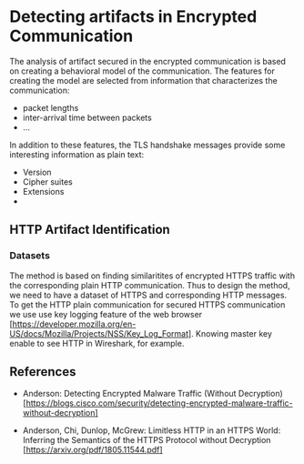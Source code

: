 # Detecting artifacts in Encrypted Communication


The analysis of artifact secured in the encrypted communication is based on creating a behavioral model 
of the communication. The features for creating the model are selected from information that characterizes
the communication:
* packet lengths
* inter-arrival time between packets
* ...

In addition to these features, the TLS handshake messages provide some interesting information as plain text:

* Version
* Cipher suites
* Extensions
* 

## HTTP Artifact Identification


### Datasets
The method is based on finding similaritites of encrypted HTTPS traffic with the corresponding plain HTTP communication.
Thus to design the method, we need to have a dataset of HTTPS and corresponding HTTP messages.
To get the HTTP plain communication for secured HTTPS communication we use use key logging feature of the web browser [https://developer.mozilla.org/en-US/docs/Mozilla/Projects/NSS/Key_Log_Format]. Knowing master key enable to 
see HTTP in Wireshark, for example.




## References

* Anderson: Detecting Encrypted Malware Traffic (Without Decryption) [https://blogs.cisco.com/security/detecting-encrypted-malware-traffic-without-decryption]

* Anderson, Chi, Dunlop, McGrew: Limitless HTTP in an HTTPS World: Inferring the
Semantics of the HTTPS Protocol without Decryption [https://arxiv.org/pdf/1805.11544.pdf]